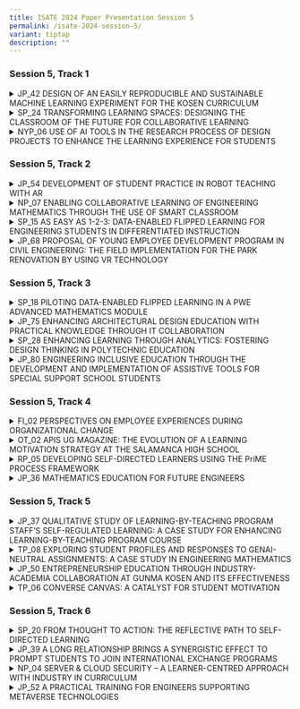 ```yaml
---
title: ISATE 2024 Paper Presentation Session 5
permalink: /isate-2024-session-5/
variant: tiptap
description: ""
---
```

<h3>Session 5, Track 1</h3>
<div data-type="detailGroup" class="isomer-accordion isomer-accordion-white">
<details class="isomer-details">
<summary>JP_42 DESIGN OF AN EASILY REPRODUCIBLE AND SUSTAINABLE MACHINE LEARNING
EXPERIMENT FOR THE KOSEN CURRICULUM</summary>
<div data-type="detailsContent" class="isomer-details-content">
<p>Eduardo Carabez<sup>*,a</sup>, Takanori Sato<sup>a</sup>
</p>
<p><sup>a</sup>National Institute of Technology, Akita College / Department
of Electrical and Information Engineering, Akita, Japan</p>
<p><sup>*</sup><a href="mailto:carabez@akita-nct.ac.jp" rel="noopener noreferrer nofollow" target="_blank">carabez@akita-nct.ac.jp</a>
</p>
<p>Abstract</p>
<p>The rapid evolution of machine learning applications has put a light on
the need to provide KOSEN students with the appropriate tools to understand
and experience this field of engineering. With this in mind, we have developed
a core design approach for a series of experiments that most KOSEN schools
can easily adopt and that are easy to adapt to the constant changes in
trends in the field of machine learning. This design approach focuses on
experiments being easy to reproduce and maintain along KOSEN institutions
as follows. Reproducibility: Experiments can be implemented with tools
that are widely available to most KOSEN students and academic staff. We
kept hardware costs and requirements as affordable and simple as possible
to ensure that the proposed experiments can be put together without a major
investment of time or money. Sustainability: By using free online computing
platforms, all the resources needed to train, implement and test the often
resource-heavy machine learning models are provided by a powerful online
server at no additional cost, thus reducing the need to buy and maintain
expensive equipment such as graphic cards or robots.</p>
<p></p>
<p>With these two points as the core of our design philosophy, we present
the design of a series of experiments planned over three sessions of 4.5
hours each, focused on providing practical experience in image processing
and image recognition. On each session, students work autonomously through
a python notebook on Google Colaboratory to understand the basics of each
session by running already prepared code that is heavily commented. Then,
students face a series of challenges that put to test what they learned
during the session. As a result from this experiment design, students were
able to learn and use concepts related to image processing to solve problems
in a flexible and independent way. For our study case, it was observed
that, in average, students took over 1.5 hours to go through and understand
the examples and around 3 hours to solve the challenges and developed a
sense of understanding of the topics discussed on each session.</p>
<p></p>
</div>
</details>
<details class="isomer-details">
<summary>SP_24 TRANSFORMING LEARNING SPACES: DESIGNING THE CLASSROOM OF THE FUTURE
FOR COLLABORATIVE LEARNING</summary>
<div data-type="detailsContent" class="isomer-details-content">
<p>Geok Ling Soo-Ng<sup>*,a</sup> and David Tay<sup>b</sup>
</p>
<p><sup>a</sup>School of Architecture and the Built Environment, Singapore
Polytechnic, Singapore</p>
<p><sup>b</sup>Singapore Maritime Academy, Singapore Polytechnic, Singapore</p>
<p><sup>*</sup><a href="mailto:ngl@sp.edu.sg" rel="noopener noreferrer nofollow" target="_blank">ngl@sp.edu.sg</a>
</p>
<p>Abstract</p>
<p>This paper presents an action research study focused on recommending an
effective Classroom of the Future (CotF) for collaborative learning (CL)
with a key emphasis on low-cost design. The research examines student feedback
on the CotF and instructional tools used to enhance learning, focusing
on supporting active learning spaces. Challenges encountered in setting
up the CotF for effective CL implementation are documented.</p>
<p></p>
<p>Lecturers and Students' feedback indicates a positive reception of the
CotF, reporting enhanced learning experiences facilitated by integrated
instructional tools. Through qualitative and quantitative data analysis,
the study evaluates the impact of CotF design on student engagement, collaboration,
and learning outcomes. Challenges related to spatial arrangement, technological
infrastructure, and instructional support are addressed through design
iterations.</p>
<p></p>
<p>Key findings underscore the importance of group seating arrangements,
technology-just right environments, and tailored instructional strategies
to foster collaborative learning experiences in the CotF. The research
contributes to the discourse on simple innovative learning environments,
emphasizing the significance of intentional space design in higher education
settings, while also highlighting the necessity of cost-effective.</p>
<p></p>
<p>In conclusion, the paper offers recommendations for optimizing CotF configurations
to support CL pedagogy based on empirical insights and best practices in
educational design, with a particular emphasis on low-cost solutions. By
providing a framework for CotF implementation aligned with established
educational principles, the study highlights the transformative potential
of affordable, innovative learning spaces in facilitating student-centered,
collaborative learning experiences.</p>
<p></p>
</div>
</details>
<details class="isomer-details">
<summary>NYP_06 USE OF AI TOOLS IN THE RESEARCH PROCESS OF DESIGN PROJECTS TO ENHANCE
THE LEARNING EXPERIENCE FOR STUDENTS</summary>
<div data-type="detailsContent" class="isomer-details-content">
<p>Ka Wai, Ng</p>
<p>Nanyang Polytechnic/School of Design and Media, Singapore</p>
<p><a href="mailto:ng_ka_wai@nyp.edu.sg" rel="noopener noreferrer nofollow" target="_blank">ng_ka_wai@nyp.edu.sg</a>
</p>
<p>Abstract</p>
<p>This research study focuses on the integration of Generative Artificial
Intelligence (Gen AI) into the research process of design projects. The
study aims to enhance the learning experience for students in the Product
Technologies and System Design (PDTSD) module. It addresses the challenges
students face in traditional research methods, such as difficulty in sourcing
relevant information and time constraints due to other commitments. The
research employs an action research approach to introduce Gen AI tools,
specifically ChatGPT, in the early phases of project research and design
conceptualization. This intervention is applied to a cohort of year 2 students
in the Experiential Product &amp; Interior Design course (XPID), allowing
for a comparative analysis with a previous cohort that did not use Gen
AI tools. The study hypothesizes that Gen AI tools can facilitate a more
efficient research process, enabling students to obtain preliminary research
information rapidly, though they are still required to perform verification
and reflection to ensure the applicability of this information. Mixed methods
were used in the research, including surveys, interviews, and module feedback
ratings. The findings reveal a nuanced impact of AI tools on design education,
indicating a positive shift in learning experiences and increased acceptance
among students, while also highlighting a critical balance between enhancing
efficiency and nurturing creativity.</p>
<p></p>
</div>
</details>
</div>
<p></p>
<h3>Session 5, Track 2</h3>
<div data-type="detailGroup" class="isomer-accordion isomer-accordion-white">
<details class="isomer-details">
<summary>JP_54 DEVELOPMENT OF STUDENT PRACTICE IN ROBOT TEACHING WITH AR</summary>
<div data-type="detailsContent" class="isomer-details-content">
<p>Takaya Ozaki<sup>*</sup>, Takanori Kozai, Tatsuo Hasegawa and Takashi
Matsumoto</p>
<p>National Institute of Technology, Anan College Dept. of Creative Technology
Engineering, Course of Electrical Engineering, Anan, Japan</p>
<p>* <a href="mailto:t_ozaki@anan-nct.ac.jp" rel="noopener noreferrer nofollow" target="_blank">t_ozaki@anan-nct.ac.jp</a>
</p>
<p>Abstract</p>
<p>Anan College was one of the first to introduce cooperative robots for
educational use in Japan. We practiced a student experiment on teaching
cooperative robots. We also conducted an experiment on teaching using Augmented
Reality technology, and verified its effectiveness at the present time
based on the experiences of students and teachers.</p>
<p></p>
</div>
</details>
<details class="isomer-details">
<summary>NP_07 ENABLING COLLABORATIVE LEARNING OF ENGINEERING MATHEMATICS THROUGH
THE USE OF SMART CLASSROOM</summary>
<div data-type="detailsContent" class="isomer-details-content">
<p>Lim Ching Kwang<sup>*</sup>, Sunarto Quek</p>
<p>Ngee Ann Polytechnic, Singapore</p>
<p><sup>*</sup><a href="mailto:Lim_Ching_Kwang@np.edu.sg" rel="noopener noreferrer nofollow" target="_blank">Lim_Ching_Kwang@np.edu.sg</a>
</p>
<p>Abstract</p>
<p>Mathematics is typically taught in isolation, with students needing to
comprehend the mathematical concepts and processes before they can solve
problems, often working independently. Students often get “stuck” at certain
processes and would not be able to proceed if their doubts are not clarified.
For weaker students, this experience can be frustrating and challenging
as they struggle to find the correct solution. Consequently, many of them
would lose motivation to study the subject.</p>
<p></p>
<p>Barkley, Major and Cross (2014) noted that collaborative learning encourages
students to work together to tackle difficult learning challenges and to
learn from one another. This study aimed to observe students’ learning
experience in Smart Classrooms and gather insights into how tutors utilise
the Smart Classroom features to enhance collaborative learning. The participants
in this study are Year 1 students enrolled in the module Engineering Mathematics
2 (EM2) at Ngee Ann Polytechnic (NP).</p>
<p></p>
<p>In October 2023 semester, all EM2 lessons were taught in Smart Classrooms.
This allowed lecturers to design learning activities that would enable
students to work as a group to discuss and solve mathematics problems.
Students interacted with the touchscreens through annotations and screen
casting one group’s answers to another for critique and review.</p>
<p></p>
<p>A survey was conducted to gather students’ feedback on their experience
of learning in a Smart Classroom, particularly focusing on their collaboration
with peers. Most comments gathered from the qualitative feedback of the
survey were positive.  Students expressed that the Smart Classroom had
enhanced their learning experience by fostering greater engagement and
allowed the facilitating on peer discussion and collaboration.  </p>
<p></p>
<p>In addition, lesson observations by a core team of staff were also conducted.
The observations reported that the students were engaged in discussions
on examples presented by the tutor and the solutions provided by their
classmates. It was noted that students demonstrated a higher level of engagement
and collaboration in the smart classroom, compared with traditional regular
classroom settings.       </p>
<p></p>
</div>
</details>
<details class="isomer-details">
<summary>SP_15 AS EASY AS 1-2-3: DATA-ENABLED FLIPPED LEARNING FOR ENGINEERING
STUDENTS IN DIFFERENTIATED INSTRUCTION</summary>
<div data-type="detailsContent" class="isomer-details-content">
<p>Ying-Wei Leong</p>
<p>Singapore Polytechnic, School of Mechanical &amp; Aeronautical Engineering,
Singapore</p>
<p><a href="mailto:leong_ying_wei@sp.edu.sg" rel="noopener noreferrer nofollow" target="_blank">leong_ying_wei@sp.edu.sg</a>
</p>
<p>Abstract</p>
<p>This paper documents the author’s application of data-enabled flipped
learning (DEFL), to enhance quality teaching in a differentiated instruction
context. To cater for his module in the school of Mechanical &amp; Aeronautical
Engineering, he customized the Singapore Polytechnic (SP) generic model
into his DEFL model of quiz (1st step), intervention (2nd step) and survey
(3rd step). Via learning analytics dashboards of SP’s learning management
system, data from online diagnostic quizzes (1st step) enabled the author
to implement differentiated instruction for his engineering students. Customized
in-class interventions (2nd step) were enabled for three differentiated
student categories, namely “OK”, “Not OK” and “At-Risk” students. These
interventions involved pastoral care, supplementary lesson and in-class
feedback provided by the author to students, guided by his evidence-based
reflective practice (EBRP) checklist. The ten core principles of learning
embedded in his EBRP checklist, coupled with its inherent evidence-based
approach, was a structured template to quantify and enhance quality teaching.
Lastly, online surveys (3rd step) via SP’s learning management system provided
regular and timely student feedback, and enabled formative evaluation to
lecturers. Overall analysis of both qualitative and quantitative data collected
from students (n=164) and lecturers (n=7) involved in the 3-semester pilot
run largely supported the use of DEFL in pedagogy. Limitations were discussed
under reflections, reminding lecturers of noteworthy points when performing
DEFL. This paper concludes with a quote from Singapore Minister for Education’s
public speech, demonstrating the fruitful implementation of DEFL in SP.</p>
<p></p>
</div>
</details>
<details class="isomer-details">
<summary>JP_68 PROPOSAL OF YOUNG EMPLOYEE DEVELOPMENT PROGRAM IN CIVIL ENGINEERING:
THE FIELD IMPLEMENTATION FOR THE PARK RENOVATION BY USING VR TECHNOLOGY</summary>
<div data-type="detailsContent" class="isomer-details-content">
<p>Nozomu Hirose<sup>*,a</sup>, Yukina Obara<sup>b</sup>, Mako Kawakami<sup>b</sup>,
Kaho Senda<sup>b</sup>, Yoshiya Ogawa<sup>c</sup>, Yasuyuki Okazaki<sup>d</sup>,
Akinori Fujimori<sup>e</sup>, Fumiya Yamaguchi<sup>e</sup> and Waku Ishimine<sup>e</sup>
</p>
<p><sup>a</sup>Department of Civil and environmental engineering, National
Institute of technology, Matsue college, Shimane, Japan</p>
<p><sup>b</sup>Department of Civil and environmental engineering, National
Institute of technology, Matsue college, Shimane, Japan</p>
<p><sup>c</sup>Department of Civil Engineering and Urban Design, Osaka institute
of technology, Osaka, Japan</p>
<p><sup>d</sup>Department of Civil and environmental engineering, Hiroshima
Institute of Technology, Hiroshima, Japan</p>
<p><sup>e</sup>Okumura Engineering Corporation, Osaka, Japan</p>
<p><sup>*</sup><a href="mailto:nhirose@matsue-ct.ac.jp" rel="noopener noreferrer nofollow" target="_blank">nhirose@matsue-ct.ac.jp</a>
</p>
<p>Abstract</p>
<p></p>
<p>The implement of young higher engineer development program in a wide range
of civil engineering fields is an urgent issue against the shortage of
talented engineers. However, it is more difficult for higher education
institutions to more practical engineer development program based on on-site
implementation. Therefore, this study attempted to implement more practical
program for the students in the National Institute of technology, Matsue
college, work on more practical problem-solving and field implementation
through close cooperation between Okumura Engineering Corporation and National
Institute of technology, Matsue college and by taking on the role of technical
and mental mentors.</p>
<p></p>
<p>Specifically, we proposed a "park that makes people want to be interested
in the field of civil engineering and construction" by targeting the actual
renovation of a dilapidated park by the students in the National Institute
of technology, Matsue college. First, as a preliminary study, a questionnaire
survey was conducted at a kindergarten to clarify the specific image of
an enjoyable park. Then, a 3D model was constructed from 3D scanner data
of an existing park. Then, a 3D model of the playground equipment in the
park was created and placed in the 3D model of 3D, so that it can be experienced
virtually using the latest VR technology. As a result, a more concrete
proposal was completed through virtual on-site implementation. Furthermore,
the students in National Institute of technology, Matsue college had the
opportunity to explain their proposal to the local residents and held a
VR experience session. In the final questionnaire survey, the proposal
received a very high evaluation. The young engineer development program
in collaboration with industry and academia proved to be highly significant
in that the students were able to gain hands-on experience of ICT technology,
which is an essential technology for civil engineers in the future, through
a concrete study of the construction of social infrastructure.</p>
<p></p>
</div>
</details>
</div>
<p></p>
<h3>Session 5, Track 3</h3>
<div data-type="detailGroup" class="isomer-accordion isomer-accordion-white">
<details class="isomer-details">
<summary>SP_18 PILOTING DATA-ENABLED FLIPPED LEARNING IN A PWE ADVANCED MATHEMATICS
MODULE</summary>
<div data-type="detailsContent" class="isomer-details-content">
<p>Z. Li<sup>*,a</sup>
</p>
<p><sup>a</sup>School of Mathematics and Science, Singapore Polytechnic,
Singapore, Singapore</p>
<p><sup>*</sup><a href="mailto:li_zhong@sp.edu.sg" rel="noopener noreferrer nofollow" target="_blank">li_zhong@sp.edu.sg</a>
</p>
<p>Abstract</p>
<p></p>
<p>Weak foundational calculus skills among students, particularly those in
the School of Computing (SOC), pose a significant challenge for the Advanced
Mathematics I (EP0601) module. The lack of calculus exposure prior to EP0601,
coupled with limitations in the O-Level Additional Mathematics (A-Math)
syllabus, has been identified as factors impacting SOC students’ preparedness
for calculus topics in EP0601. This study addresses this issue through
an action research approach, proposing the implementation of Data-Enabled
Flipped Learning (DEFL) as a solution. DEFL, a pedagogical approach combining
e-learning packages and learning strategies for differentiated instruction,
is piloted to bolster students’ calculus proficiency and improve their
performance in EP0601. Notably, our empirical evidence gleaned from the
assessments, mainly End-Semester Test (EST), attests to the efficacy of
DEFL, showing an improvement in SOC students’ performance compared to preceding
cohorts. Concurrently, survey feedback underscores students’ endorsement
of the innovative approach, particularly appreciating the supplementary
quiz questions embedded within the lessons.</p>
<p></p>
</div>
</details>
<details class="isomer-details">
<summary>JP_75 ENHANCING ARCHITECTURAL DESIGN EDUCATION WITH PRACTICAL KNOWLEDGE
THROUGH IT COLLABORATION</summary>
<div data-type="detailsContent" class="isomer-details-content">
<p>K. Tsuzukia<sup>*</sup> and H. Maeda<sup>b</sup>
</p>
<p><sup>b</sup>Dept. of Information Technology, National Institute of Technology,
Toyota College, Toyota, Japan</p>
<p><sup>a</sup>Dept. of Architecture , National Institute of Technology,
Toyota College, Toyota, Japan</p>
<p><sup>*</sup><a href="mailto:tsuzuki.keita@toyota.kosen-ac.jp" rel="noopener noreferrer nofollow" target="_blank">tsuzuki.keita@toyota.kosen-ac.jp</a>
</p>
<p>Abstract</p>
<p>This study addresses enhancement of the efficiency of using a Try, Error
&amp; Improvement (TEI) sheet for recording and sharing failures and solutions
in a second-year chairmaking course in the Department of Architecture.
To enhance efficiency and accessibility, a smartphone application was developed
using Microsoft Power Apps and SharePoint, featuring list display, new
reporting, search, and personalized "My Page" functions. Evaluation results,
based on a 7-point Likert scale, showed significant improvements in learning
outcomes. Specifically, Q1 "Using the app will help in learning architectural
engineering" ratings increased by 0.67 points (from 4.71 to 5.38), indicating
enhanced understanding of architectural engineering concepts. The app promotes
immediate reporting, peer learning, and practical skill development, while
also highlighting areas for improvement in self-expression and user guidance.</p>
<p></p>
</div>
</details>
<details class="isomer-details">
<summary>SP_28 ENHANCING LEARNING THROUGH ANALYTICS: FOSTERING DESIGN THINKING
IN POLYTECHNIC EDUCATION</summary>
<div data-type="detailsContent" class="isomer-details-content">
<p>Edwin Seng</p>
<p>Singapore Polytechnic/School of Business, Singapore</p>
<p><a href="mailto:Edwin_Seng@sp.edu.sg" rel="noopener noreferrer nofollow" target="_blank">Edwin_Seng@sp.edu.sg</a>
</p>
<p>Abstract</p>
<p>Design thinking in education faces challenges like fostering innovation
and managing learners' cognitive skill differences. This study explores
the efficacy of two instructional strategies in a design thinking module:
the Design Thinking with Learning Analytics (DTLA) model and the traditional
Design Thinking (DT) model. The DTLA model integrates the Double Diamond
framework with learning analytics tools to enhance engagement and knowledge
advancement. Using a quasi-experimental design, the study involved 70 second-year
Media, Arts &amp; Design School students, divided into experimental (DTLA)
and control (DT) groups. The study observed engagement in tasks such as
observation, synthesis, ideation, and prototyping, and assessed outcomes
on collective knowledge and individual learning. Initial findings show
significant differences in engagement patterns. DTLA participants exhibited
deeper engagement in observation and synthesis, leading to higher cognitive
engagement levels measured by the modified SOLO taxonomy. Integrating learning
analytics in the DTLA model enhances cognitive engagement and fosters innovative
solutions, highlighting the potential of learning analytics to transform
design thinking education.</p>
<p></p>
</div>
</details>
<details class="isomer-details">
<summary>JP_80 ENGINEERING INCLUSIVE EDUCATION THROUGH THE DEVELOPMENT AND IMPLEMENTATION
OF ASSISTIVE TOOLS FOR SPECIAL SUPPORT SCHOOL STUDENTS</summary>
<div data-type="detailsContent" class="isomer-details-content">
<p>Akemi EMOTO<sub>*,a</sub>
</p>
<p><sup>a</sup>National Institution of Technology, Tokuyama College Department
of Civil Engineering and Architecture, Associate Professor, Dr. Eng., Shunan,
Japan</p>
<p><sup>*</sup><a href="mailto:emoto@tokuyama.ac.jp" rel="noopener noreferrer nofollow" target="_blank">emoto@tokuyama.ac.jp</a>
</p>
<p>Abstract</p>
<p>In order to realize an inclusive society, this research examines the effectiveness
of education that practices inclusive design through engineering research
and improving the learning environment for students with disabilities at
a comprehensive support school. The student conducting research develops
devices to improve the learning efficiency of elementary school students
with disabilities from the perspective of one of learners. The support
for children with disabilities through the development of assistive devices
was based on a request from a special needs school to the author.</p>
<p>The specific efforts of the learners will proceed through the following
processes: interview survey, actual size survey, product development, production
of a prototype using a 3D printer, verification of the effectiveness of
the prototype, and completion of the final product. The author is responsible
for overall management, supervising the design and ensuring safety, as
well as monitoring the growth of the learner including teaching the skill
of 3D modelling. Finally, we created about seven models and tested them
four times. Furthermore, the verification was conducted to ensure that
the system does not put a burden on the physical and mental health of elementary
school students with disabilities, and to monitor how it is being used
in learning situations. The first development result was that the learning
efficiency of an elementary school student with disabilities could be reduced
by about half the time. Additionally, the use of assistive devices resulted
in improved posture for the target child. Eventually, the child was able
to learn and eat while always using assistive devices.</p>
<p>The learner who engaged in practical development achieved three major
types of growth. First, the learner fully understood the importance of
knowing and improving the environment for students with disabilities. Second,
the learners' modelling skills and 3D printer usage know-how were utilized
in the development and implementation of assistive tools. Third, the learner
created a tool that can be adjusted in size to suit children with disabilities
as they grow up, allowing for sustainable support.</p>
<p></p>
</div>
</details>
</div>
<p></p>
<h3>Session 5, Track 4</h3>
<div data-type="detailGroup" class="isomer-accordion isomer-accordion-white">
<details class="isomer-details">
<summary>FI_02 PERSPECTIVES ON EMPLOYEE EXPERIENCES DURING ORGANIZATIONAL CHANGE</summary>
<div data-type="detailsContent" class="isomer-details-content">
<p>M. Ketola<sup>*,a</sup>, and M. Keinänen<sup>a</sup>
</p>
<p><sup>a</sup>Turku University of Applied Sciences/Faculty of Engineering
and Business/School of Common Studies, Turku, Finland</p>
<p><sup>*</sup><a href="mailto:mari.ketola@turkuamk.fi" rel="noopener noreferrer nofollow" target="_blank">mari.ketola@turkuamk.fi</a>
</p>
<p>Abstract</p>
<p>Turku University of Applied Sciences Faculty of Engineering and Business
initiated an organizational change in April 2023 to set up a new school.
The new school’s responsibilities cover the faculty’s common studies and
themes concerning education, pedagogy and pedagogical research. The common
studies include the teaching of mathematics, physics, and languages as
well as multidisciplinary project courses that involve all the students
of the faculty.</p>
<p></p>
<p>By establishing a new unit, there was an aim to strengthen the ownership
of these common studies and joint development as well as the students’
commitment to their studies from the very beginning, thus boosting the
completion of studies. In terms of the staff, the solution’s purpose is
to clarify their job descriptions and thus support their well-being at
work. Overall, the measures also aim at promoting and clarifying first-level
manager work.</p>
<p></p>
<p>When leading a change, leaders must understand the difference between
the changes in the organization, such as structures and processes, and
the psychological transition the personnel is experiencing. The transition
is a unique and individual experience. Each change case is different, with
its own individual characteristics. Similarly, the people involved in the
change are different, and each experiences the change from their own starting
points and current life situations.</p>
<p></p>
<p>The aim of this paper is to present results of employees' experiences
of the transition are going through from the perspectives of managers.
Answering to questions; how the personnel reacted to the change and what
kind of support managers offered and how did the managers experience leading
the change.</p>
<p></p>
<p>The results and findings of this case study may support pedagogical leaders
in planning and implementing change processes as well as leading people
in constantly changing educational field.</p>
<p></p>
</div>
</details>
<details class="isomer-details">
<summary>OT_02 APIS UG MAGAZINE: THE EVOLUTION OF A LEARNING MOTIVATION STRATEGY
AT THE SALAMANCA HIGH SCHOOL</summary>
<div data-type="detailsContent" class="isomer-details-content">
<p>G.E. Bernal-Rivas<sup>*,a</sup>
</p>
<p><sup>a</sup>University of Guanajuato / Salamanca Highschool, Full-time
professor, Salamanca, Mexico</p>
<p><sup>*</sup><a href="mailto:ge.bernal@ugto.mx" rel="noopener noreferrer nofollow" target="_blank">ge.bernal@ugto.mx</a>
</p>
<p>Abstract</p>
<p>Apis UG is a digital semi-annual dissemination magazine that is made at
the Salamanca Highschool, which belongs to the University of Guanajuato,
Mexico. This paper presents a historic review of the two-year growth of
this publication to examine its development and to show the considerations
that are being taken into account to achieve its goal more efficiently:
to motivate students learning and to project the school achievements towards
our city.</p>
<p></p>
<p>Aiming to carry out a documentary approach, the history of the magazine
is revised, organizing it in three parts. The first part portrays the first
year issues, featuring the structure of the magazine calling; the second
part includes the results of a feasibility study that was made after the
first year, stressing the magazine format and its distribution; and the
last part depicts the second year issues, emphasizing its interactivity
and information in other media like audio.</p>
<p></p>
<p>After the exploration of the history of Apis UG, in the results we highlight
the aspects that are being considered in 2024, while planning (such as
the main role that should be given to students), producing (for instance,
preferring images in which the members of our academic community appear),
and publishing (for example, issuing in a platform that allows hyperlinks)
the next numbers of the magazine. We also point at some of the most relevant
initiatives that are being made to support the considerations that were
found. Those actions are related to the creation of three new social service
projects (Collage and assemblage; Apis UG magazine; and Do-it-yourself)
in which students are developing content associated to the school activities,
designing Do-it-yourself stickers featuring QR codes to distribute the
magazine more resourcefully and making content designed for the general
public. Finally, in the conclusions we reflect on the challenges that have
been overcome and those still to master.</p>
<p></p>
</div>
</details>
<details class="isomer-details">
<summary>RP_05 DEVELOPING SELF-DIRECTED LEARNERS USING THE PriME PROCESS FRAMEWORK</summary>
<div data-type="detailsContent" class="isomer-details-content">
<p>Lin, C.<sup>*,a</sup> and Pakirisamy, V.<sup>b</sup>
</p>
<p><sup>a, b</sup>Republic Polytechnic, School of Management and Communication,
Singapore</p>
<p><sup>*</sup><a href="mailto:cherry_lin@rp.edu.sg" rel="noopener noreferrer nofollow" target="_blank">cherry_lin@rp.edu.sg</a>
</p>
<p>Abstract</p>
<p>This study examines the effectiveness of the PriME Process Framework in
fostering self-directed learning (SDL) in students. A mixed-method approach
was employed, involving 96 participants and a lesson design intervention
across two modules. The intervention utilized context-specific activities
and a personalized goal-setting strategy within the PriME framework.</p>
<p></p>
<p>Quantitative analysis using the SDL Index revealed significant improvements
in specific aspects of SDL. Module 1 showed enhanced "Plan Approach" and
"Collaborative Communication," indicating the effectiveness of the framework
in improving planning skills. Similarly, Module 2 demonstrated improvement
in specific items of "Collaborative Communication," suggesting a positive
impact on collaboration and communication skills.</p>
<p></p>
<p>Qualitative data from focus groups revealed three key themes: 1) enhanced
monitoring of the learning process, 2) improved planning through the framework's
guidance, and 3) extended learning beyond the modules, with students applying
the acquired skills in various aspects of their lives.</p>
<p></p>
<p>This research suggests that the PriME Process Framework shows potential
in promoting and developing SDL skills among students, possibly leading
to lifelong learning habits.</p>
<p></p>
</div>
</details>
<details class="isomer-details">
<summary>JP_36 MATHEMATICS EDUCATION FOR FUTURE ENGINEERS</summary>
<div data-type="detailsContent" class="isomer-details-content">
<p>Y. Horihata</p>
<p>National Institute of Technology, Yonago College, Japan</p>
<p><a href="mailto:horihata@yonago-k.ac.jp" rel="noopener noreferrer nofollow" target="_blank">horihata@yonago-k.ac.jp</a>
</p>
<p>Abstract</p>
<p>This study discusses the role and importance of mathematics in technology
education in the era of the metaverse and artificial intelligence.</p>
<p></p>
<p>Philosophy has changed people's worldviews and the meanings of concepts.
However, this is not the exclusive patent of philosophy. Technology also
has that power. For example, with the development of communication technology,
the meaning of ‘reality’ is shifting from the physical world to the information
space.</p>
<p></p>
<p>The major difference between the information space and the physical world
is the difference in the degree of freedom in each. The basic structure
of the information space is language. The degree of freedom in information
space is much higher than that in the physical world. For example, it is
almost impossible to double the amount of seawater on Earth in the physical
world, but it is possible to imagine it in the linguistic space. Furthermore,
it is also possible to scientifically analyze what kind of effects will
occur as a result.</p>
<p></p>
<p>Indeed, this imagination may just be a fiction. However, such fictions
and imaginations are what create our worldview. And we can only gather
information from the world that is related to our desired world image and
goals.</p>
<p></p>
<p>Mathematics is a study that explores how freely theorems can be derived
based on a set of axioms and inference rules in language space (information
space). In other words, it is the study of how much freedom can be achieved
in language space according to rules. Furthermore, the degree of freedom
in setting axioms in mathematics is much higher than that in setting hypotheses
in science. As Poincaré said, any axiom setting in mathematics is possible
as long as it is consistent. It may be contrary to experience or intuition.
In other words, there are three kinds of freedom in mathematics: freedom
of setting of hypotheses, freedom of reasonings, and freedom of consequences.</p>
<p></p>
<p>Mathematics' free-minded education allows people to broaden their worldviews
and have diverse worldviews. This kind of free imagination gained through
mathematics will no doubt become an important power in creating new value
in the metaverse world, which will become more realistic with the development
of artificial intelligence.</p>
<p></p>
</div>
</details>
</div>
<p></p>
<h3>Session 5, Track 5</h3>
<div data-type="detailGroup" class="isomer-accordion isomer-accordion-white">
<details class="isomer-details">
<summary>JP_37 QUALITATIVE STUDY OF LEARNING-BY-TEACHING PROGRAM STAFF’S SELF-REGULATED
LEARNING: A CASE STUDY FOR ENHANCING LEARNING-BY-TEACHING PROGRAM COURSE</summary>
<div data-type="detailsContent" class="isomer-details-content">
<p>J. Suzuki<sup>*,a</sup>, M. Hattori<sup>a</sup>, A. Minoda<sup>a</sup>,
and A. Takami<sup>a</sup>
</p>
<p><sup>a</sup>NIT, Matsue College, Matsue, Japan</p>
<p><sup>*</sup><a href="mailto:hattori@matsue-ct.ac.jp" rel="noopener noreferrer nofollow" target="_blank">hattori@matsue-ct.ac.jp</a>
</p>
<p>Abstract</p>
<p></p>
<p>This study attempts to examine our Learning-by-Teaching Program staff’s
(LT staff’s) self-regulated learning, exploring perspectives to enhance
our LT program. We introduced our LT program in 2009 as a countermeasure
for these problems: 1) decline in numeracy skills of the students, 2) more
students having trouble tackling assignments, and 3) lower communication
skills of the students. This program intends to promote planning skills,
teaching skills and communication skills of our senior students (LT staff)
and numeracy skills of our first- and second-year students (LT students)
at the same time. The improving LT students’ mathematics test results and
the high rating in survey of both the LT staff and the LT students have
demonstrated the program’s innovativeness. From among 35 staff of 2023
first year student math course, we select two staff, who had the top mathematics
grade from first year to fourth year. We see these two staff’s learning
qualitatively based on the survey results and their yearly reports. The
following are the results: 1) Staff A’s learning met all the ten self-regulated
learning phases, and its survey results were high with gradual improvement.
Staff A’s students’ survey results were high throughout the year. Staff
A, who is good at math and do not usually study math, did not know how
to prepare for math exams but is committed to teaching and learned to give
advice one after another by carefully watching its students. Staff A set
specific steps of studying, monitored its teaching and its students’ work
with self-reflection. 2) Staff B’s learning met nine self-regulated learning
phases but failed to meet one phase: committed to teaching. Staff B’s survey
results were high in the first two quarters, but gradually became lower.
Staff B’s students’ survey results were low throughout the year. Staff
B was aware of its bad habit of talking too fast and ending conversations
with one-sided stories and tried to overcome its difficulty in speaking
by focusing on each student. These results show that both staff’s self-regulated
learning has been generally successful, together with both staff’s measures
to overcome their own weaknesses.</p>
<p></p>
</div>
</details>
<details class="isomer-details">
<summary>TP_08 EXPLORING STUDENT PROFILES AND RESPONSES TO GENAI-NEUTRAL ASSIGNMENTS:
A CASE STUDY IN ENGINEERING MATHEMATICS</summary>
<div data-type="detailsContent" class="isomer-details-content">
<p>B. Li, J. Lee</p>
<p>Engineering Mathematics and Science, School of Engineering, Temasek Polytechnic,
Singapore</p>
<p><a href="mailto:Bryan_LI@tp.edu.sg" rel="noopener noreferrer nofollow" target="_blank">Bryan_LI@tp.edu.sg</a>
</p>
<p>Abstract</p>
<p>The rise of generative artificial intelligence (GenAI) tools, such as
ChatGPT, is reshaping assessment methodologies in education. Preliminary
findings from Kim et al. (2024) indicate that a critical engagement with
AI tools significantly benefits students' grasp of complex concepts, sharpens
their cognitive abilities, and promotes responsible technology use within
an academic context.</p>
<p></p>
<p>In April 2024, the School of Engineering at Temasek Polytechnic in Singapore
embarked on a new Engineering Mathematics Assignment designed to harness
the potential of GenAI positively. The objective was to encourage students
to utilize GenAI not merely as a means to expedite answers but as a tool
to enhance their comprehension of underlying concepts. Amid concerns about
academic integrity and the risk of compromising the depth of learning experiences,
an new assessment framework was implemented to encourage students to apply
GenAI in a meaningful way. This framework seeks to promote critical thinking
while employing AI technologies, centered around a revised assessment strategy
that includes video assignments evaluated based on mathematical accuracy,
conceptual understanding, analytical critique for method improvement, and
the quality of presentation.</p>
<p></p>
<p>Surveys were conducted to have a better understanding of the profiles
of students in this exercise, and how they use GenAI to aid their understanding
and presentation of the concepts.</p>
<p></p>
<p>This paper contributes to the ongoing discourse on AI's role in education
by gaining some insights on the move in GenAI use in a GenAI-neutral assignment,
especially in the context of Engineering Mathematics. This will help us
determine whether integrating AI tools has enriched students’ learning
experience so that we can continuously refine our assessment strategies.</p>
<p></p>
</div>
</details>
<details class="isomer-details">
<summary>JP_50 ENTREPRENEURSHIP EDUCATION THROUGH INDUSTRY-ACADEMIA COLLABORATION
AT GUNMA KOSEN AND ITS EFFECTIVENESS</summary>
<div data-type="detailsContent" class="isomer-details-content">
<p>Satoshi Nakajima<sup>a</sup>, Kazuhiro Sato<sup>b</sup>, Yoshiki Kagiya<sup>b</sup>,
Shinji Morita<sup>b</sup> and Kiyokazu Kimura<sup>*,c</sup>
</p>
<p><sup>a</sup>National Institute of Technology (KOSEN), Gunma college/Department
of Chemistry and Materials Science, Maebashi, Japan</p>
<p><sup>b</sup>National Institute of Technology (KOSEN), Gunma college/Technical
Support Center for Education and Research, Maebashi, Japan</p>
<p><sup>c</sup>National Institute of Technology (KOSEN), Gunma college/Department
of Civil Engineering, Maebashi, Japan</p>
<p><sup>*</sup><a href="mailto:kkimura@gunma-ct.ac.jp" rel="noopener noreferrer nofollow" target="_blank">kkimura@gunma-ct.ac.jp</a>
</p>
<p>Abstract</p>
<p></p>
<p>Our school started entrepreneurship education in April 2023, funded by
the Ministry of Education, Culture, Sports, Science and Technology's "Start-up
Environment Development Project for KOSEN". Our school defines entrepreneurship
as "the ability to proactively create one's own life", including leadership,
imagination, management skills, a spirit of challenge, and communication
skills, as abilities required of entrepreneurs.</p>
<p></p>
<p>The educational plan in our schools consists of the following three phases.</p>
<p></p>
<p>STEP1: As a basic education, "Introduction to Entrepreneurship" will be
offered as a required course for first-year students starting in FY2024.
In this course, students will learn how to think about finding and solving
problems and how to proceed with projects, while also gaining an understanding
of the elements necessary for entrepreneurship, such as the ability to
think outside the box, imagination, and management skills. During the preparation
period, FY2023, a lecture was held in August to interest students in entrepreneurship.
In addition, "Pre-Course on Introduction to Entrepreneurship" was offered
in the second semester.</p>
<p></p>
<p>STEP2: As education leading to practice, students learn how to proceed
with projects and develop management skills. A Project-Based Learning (PBL)
course will be developed in the "Experiments in Composite Creation" for
fourth-year students in all departments. In this course, students work
to solve problems in collaboration with local companies. Furthermore, starting
in FY2024, the equipment procured for the Workshop, as described below,
has been installed in the Workshop or loaned out to various departments
to achieve this purpose.</p>
<p></p>
<p>STEP3: The "Entrepreneurship Education Workshop" was established to enable
students to work independently to solve a variety of problems. This Workshop
consists of the "Realize Studio" for maturing ideas in the information
digital field and the "Trial Factory" for creating products based on one's
own ideas. The Realize Studio is equipped with a full-body 3D scanner,
a photographic 3D measurement system, and a 3D laser scanning system to
reproduce a highly realistic virtual space and work on software and product
development combining AI, AR, and VR. The Trial Factory is equipped with
a 3D printer, a small 3D scanner, a laser cutter, a digital microscope,
and a vacuum freeze-dryer. In this environment, students are challenged
to freely create ideas and products in their free time, in addition to
participating in PBL classes, without boundaries imposed by departments.</p>
<p></p>
</div>
</details>
<details class="isomer-details">
<summary>TP_06 CONVERSE CANVAS: A CATALYST FOR STUDENT MOTIVATION</summary>
<div data-type="detailsContent" class="isomer-details-content">
<p>Ameer-Alrasyeed bin Ramdan</p>
<p>Temasek Polytechnic/School of Design, Singapore</p>
<p><a href="mailto:Ameer-Alrasyeed_Ramdan@tp.edu.sg" rel="noopener noreferrer nofollow" target="_blank">Ameer-Alrasyeed_Ramdan@tp.edu.sg</a>
</p>
<p>Abstract</p>
<p>The pervasive influence of technology challenges students’ cognitive and
socio-emotional development through digital connectivity issues of maintaining
attention, fostering isolation. This hinders the development of both interpersonal
skills and critical thinking essential for effective communication, social
engagement, and problem-solving – skills increasingly crucial in the evolving
landscape of work. Consequently, students face difficulties addressing
their academic and personal concerns, hindering their development.</p>
<p></p>
<p>Dalvi, Sawant, and Sambhaji (2023) highlighted the critical role of educators
in addressing these challenges by focusing on psychological outcomes of
digital education. In response, the proposed Converse Canvas uses guided
dialogue as a catalyst for cognitive and socio-emotional development during
Careperson hour. The implementation of Converse Canvas serves as a case
study of how it can contribute to fostering self-directed learners and
resilient youths.</p>
<p></p>
<p>The Careperson session involved students utilising a deck of cards featuring
structured and diverse topics, curated to address issues relevant to students’
academic journey. Students select a resonant card, reflecting upon their
challenges, and are guided through subsequent steps for tailored solutions.
Converse Canvas generates meaningful conversation based on shared challenges
within a peer-driven learning environment.</p>
<p></p>
<p>The case study revealed that it also serves as a forecasting tool. Students
gained awareness of potential challenges they may encounter, enabling them
to anticipate obstacles in the future. With improved foresight, students
experienced reduced stress levels as they prepared for upcoming challenges.
Findings gathered from this pilot study unveiled a spectrum of challenges,
spanning from adjusting to new pedagogical approaches in the first year
to societal integration in subsequent years. These insights have informed
iterations in the card development process, granting effective resource
allocation to be tailored to the diverse needs of students requiring support.</p>
<p></p>
<p>Conducting Converse Canvas for students is imperative given the increasing
complexities of the digital world. Adopting this tool helps students gain
autonomy over their learning experiences and cultivate a growth mindset.
Converse Canvas has shown to be an efficacious approach to nurture resilience
in students navigating academic transitions and subsequently, the evolving
professional landscape.</p>
<p></p>
</div>
</details>
</div>
<p></p>
<h3>Session 5, Track 6</h3>
<div data-type="detailGroup" class="isomer-accordion isomer-accordion-white">
<details class="isomer-details">
<summary>SP_20 FROM THOUGHT TO ACTION: THE REFLECTIVE PATH TO SELF-DIRECTED LEARNING</summary>
<div data-type="detailsContent" class="isomer-details-content">
<p>S. Kunasegaran</p>
<p>Singapore Polytechnic, Media, Arts &amp; Design School, Singapore</p>
<p><a href="mailto:sukitha_kunasegaran@sp.edu.sg" rel="noopener noreferrer nofollow" target="_blank">sukitha_kunasegaran@sp.edu.sg</a>
</p>
<p>Abstract</p>
<p>Studies have shown that reflective practice can lead to insights that
can guide learners’ decisions and actions in self-directed learning (SDL)
(Dutta et al., 2023). Among the attributes that are relevant to SDL are,
understanding of self and others (Lee &amp; Mori, 2021), evaluating one’s
beliefs and assumptions and making connections between aspects of their
self and their experiences (Travers et al., 2014). The objective of this
mixed-method research study was to find out whether regular self-reflections
within a first-year studio-based project module enabled students to draw
insights, to become more self and socially aware and to engage in self-evaluation.
Students from 21 classes were introduced to the ‘Rolfe Reflective Model’
(Rolfe et al., 2011) which included guiding questions that were customised
to the weekly topics and activities. The initial interviews with 8 students
revealed that they appreciated how the structured reflective process led
to better self-understanding and that the questions were helpful in targeting
areas for growth. Further content analysis was conducted on 63 reflections
from 21 students (one randomly selected student from each class), at 3
intervals across the semester, in Weeks 4, 12 and 16. Repeated measures
ANOVA indicated that the mean ratings (based on a scale 1-5) for insight,
social awareness and making connections did not change significantly over
the course of the semester. Insight ratings were particularly high throughout
the semester with 81% of initial reflections and 71.4% of final reflections
having ratings of 4 and 5. In contrast, social awareness ratings were consistently
low. In fact, there was a complete absence of any indication of social
awareness, in 33.3% of the initial reflections and 42.9% of the final reflections.
Additionally, the ratings for self-understanding decreased significantly
over the semester, F(2, 60) = 4.30, p = .021, despite students’ own perceptions
of their increasing self-understanding. Reflecting about self and others,
which may have important implications for self-directed learning in our
students, require further scrutiny in future studies.</p>
<p></p>
</div>
</details>
<details class="isomer-details">
<summary>JP_39 A LONG RELATIONSHIP BRINGS A SYNERGISTIC EFFECT TO PROMPT STUDENTS
TO JOIN INTERNATIONAL EXCHANGE PROGRAMS</summary>
<div data-type="detailsContent" class="isomer-details-content">
<p>Y. Ichikawa<sup>*,a</sup>, K. Eguchi<sup>a</sup>, K. Tsuzuki<sup>b</sup> and
T. Miura<sup>b</sup>
</p>
<p><sup>a</sup>Dept. of General Education, National Institute of Technology,
Toyota College, Toyota, Japan</p>
<p><sup>b</sup>Dept. of Information Technology, National Institute of Technology,
Toyota College, Toyota, Japan</p>
<p><sup>*</sup><a href="mailto:ichikawa.yuri@toyota.kosen-ac.jp" rel="noopener noreferrer nofollow" target="_blank">ichikawa.yuri@toyota.kosen-ac.jp</a>
</p>
<p>Abstract</p>
<p></p>
<p>The purpose of the research is to describe what could drive students’
motivation to participate in international exchange activities and enhance
their global mindset. Since an institutional project began in 2020, our
research has shown how input and output activities have been incorporated
to optimize students’ English communication skills (Ichikawa et al., 2023).
The survey showed that their international-related skills and awareness
were developed (Matsumoto et al., 2023). Several international programs
are involved: International Exchange Video Contest (IEVC), Thailand-Japan
Students Science Fair (or ICT Fair), and TEDxToyotaKOSEN. One of the advantages
of all the programs being connected is that each one can be an incentive
for students to join the other. That can also motivate other students who
have joined them yet to be involved. A growing number of students want
to join the contest from the Thai school, and TJ project from our college.
TEDx has attracted many students since it was launched. As shown in IEVC,
digital transformation (DX) has expanded the possibility of an educational
setting that was limited to classrooms before. However, students must be
rewarded with an opportunity to communicate face-to-face in order to develop
their relationships. Another advantage is that teachers have also developed
their bonds so that they can trust each other, and less explanation is
needed to work on the programs. They have shared their input and achievements
in managing the programs, which encourages their students to join them
and supports them flexibly when students have problems. Each program has
a different outcome in terms of a global mindset. The research will describe
how the features of the program and its outcome are related. Then, we would
like to show that all the programs were interrelated to enhance students’
global mindset holistically.</p>
<p></p>
</div>
</details>
<details class="isomer-details">
<summary>NP_04 SERVER &amp; CLOUD SECURITY – A LEARNER-CENTRED APPROACH WITH INDUSTRY
IN CURRICULUM</summary>
<div data-type="detailsContent" class="isomer-details-content">
<p>Lei SUN<sup>*,a</sup>, and Yoon Hin LIEW<sup>a</sup>
</p>
<p><sup>a</sup>Ngee Ann Polytechnic, School of InfoComm Technology, Singapore</p>
<p><sup>*</sup><a href="mailto:SUN_Lei@np.edu.sg" rel="noopener noreferrer nofollow" target="_blank">SUN_Lei@np.edu.sg</a>
</p>
<p>Abstract</p>
<p>The cybersecurity industry is inherently dynamic, constantly evolving
to keep pace with ever-changing threats and technologies. Traditional teaching
and learning methods may not adequately prepare our students for the industry's
demands. Therefore, there is a growing need to stay updated on the rapidly
changing landscape of the security industry and shift from conventional
teacher-centred approaches to more flexible learner-centred strategies.</p>
<p></p>
<p>This paper presents a practical approach in teaching Server &amp; Cloud
Security (SCS) module that integrates learner-centred methodologies with
industry currency to tackle prevalent challenges. This module is part of
Diploma in Cybersecurity and Digital Forensics and is undertaken by students
in the second year of study.</p>
<p></p>
<p>The design of this module introduces four innovative features to keep
teaching and learning up to date. They are (1) Integration industry relevant
content through the adoption of industry certification (2) Develop self-directed
learning practices by encouraging learning via online platforms e.g. LinkedIn
Learning (3) Facilitate opportunities for practice to ensure students have
develop practical skills even on their own through auto-provisioned and
auto-graded cloud lab environment (4) Alignment with national initiatives
for ICT e.g. Artificial Intelligence to ensure the development of relevant
skillsets.</p>
<p></p>
<p>95 students were enrolled in the programme which took place in Academic
Year 2023. Student were asked about their experiences in this module via
feedback and questionnaire about this new framework for designing module
experience. Over 85% of students agreed that the modules enhance SCS learning
by providing a strong framework, while also improving the overall student
learning experience. Additionally, the findings provide valuable insights
such as self-directed learning approach and industry-in-curriculum for
other teaching teams, promoting the adoption of learner-centred methods
and industry relevance in curriculum design.</p>
<p></p>
<p>By advocating for ongoing enhancements in learner-centred approaches,
the module is able to ensure learning experience that is responsive to
industry changes and able to prepare students for success as a work-ready
graduate with the relevant skills sets for life-long learning.</p>
<p></p>
</div>
</details>
<details class="isomer-details">
<summary>JP_52 A PRACTICAL TRAINING FOR ENGINEERS SUPPORTING METAVERSE TECHNOLOGIES</summary>
<div data-type="detailsContent" class="isomer-details-content">
<p>M. Akikawa<sup>*,a</sup>, H. Hayashi<sup>a</sup>, A. Takahashi<sup>a</sup>,
O. Doeda<sup>a</sup>, Y. Takasaka<sup>b</sup> and S. Futaya<sup>b</sup>
</p>
<p><sup>a</sup>National Institute of Technology (KOSEN), Kushiro College
Department of Creative Engineering, Kushiro, Japan</p>
<p><sup>b</sup>National Institute of Technology (KOSEN), Kushiro College
Education and Research Support Center, Kushiro Japan</p>
<p><sup>*</sup><a href="mailto:akikawa@kushiro-ct.ac.jp" rel="noopener noreferrer nofollow" target="_blank">akikawa@kushiro-ct.ac.jp</a>
</p>
<p>Abstract</p>
<p>In response to the shift to virtual spaces for both private and work use
due to the outbreak of COVID-19, expectations for the metaverse have increased,
and product development has been dramatically active in recent years. The
realization of a metaverse involves a lot of technologies, including creating
human user interfaces, connecting hardware and networks, constructing,
and managing servers, and representing users in virtual spaces. Schools
typically offer classes on these technologies separately, and often fail
to emphasize the connections between them. However, the absence of these
connections may result in biases in engineers' knowledge, hindering better
user experiences and potentially contributing to the decline of the metaverse
field. We have designed a class to educate the engineer supporting metaverse
technology through both hardware and software. In the class, topics are
(A) Hardware creation on the embedded systems, (B) Hardware control via
networks, (C) Understanding and operating networks by building cloud servers,
and (D) User expression in online spaces using motion capture. In topic
(A), a line-trace car is created using a microcontroller and various sensors.
Students acquire the knowledge necessary for creating a user interface,
such as creating a car body using a laser cutter and 3D printer, creating
electronic circuits with various sensors, and controlling hardware using
a microcontroller. In topic (B), students develop a system to control the
wheeled robot via a web page. This process helps students to understand
a way to connect hardware and software. In topic (C), students learn a
way to construct and manage servers by virtual machines. A key aspect of
this topic is using virtual machines. Students can learn a way to construct
flexible servers by using virtual machines. In topic (D), students learn
how to detect user motion and deploy avatars in virtual space with their
own motion data. Furthermore, students learn how to express avatars in
virtual space by creating models and textures based on the acquired motion
data and creating animated movies. The purpose of this paper is to report
and to discuss the effectiveness of the class.</p>
<p></p>
</div>
</details>
</div>
<h3></h3>
<p></p>
<p></p>